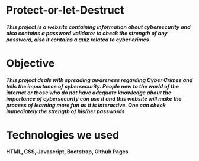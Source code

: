 # **Protect-or-let-Destruct**

##### **This project is a website containing information about cybersecurity and also contains a password validator to check the strength of any password, also it contains a quiz related to cyber crimes**

# **Objective**
##### This project deals with spreading awareness regarding Cyber Crimes and tells the importance of cybersecurity. People new to the world of the internet or those who do not have adequate knowledge about the importance of cybersecurity can use it and this website will make the process of learning more fun as it is interactive. One can check immediately the strength of his/her passwords


# **Technologies we used**
#### **HTML, CSS, Javascript, Bootstrap, Github Pages**
